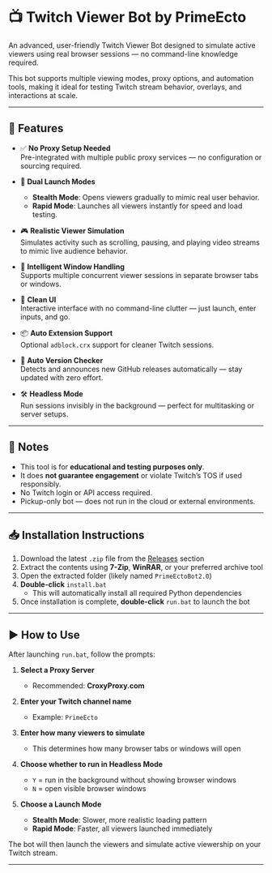 # 📺 Twitch Viewer Bot by PrimeEcto

An advanced, user-friendly Twitch Viewer Bot designed to simulate active viewers using real browser sessions — no command-line knowledge required.

This bot supports multiple viewing modes, proxy options, and automation tools, making it ideal for testing Twitch stream behavior, overlays, and interactions at scale.

---

## 🔧 Features

- ✅ **No Proxy Setup Needed**  
  Pre-integrated with multiple public proxy services — no configuration or sourcing required.

- 🚀 **Dual Launch Modes**  
  - **Stealth Mode**: Opens viewers gradually to mimic real user behavior.  
  - **Rapid Mode**: Launches all viewers instantly for speed and load testing.

- 🎮 **Realistic Viewer Simulation**  
  Simulates activity such as scrolling, pausing, and playing video streams to mimic live audience behavior.

- 🧠 **Intelligent Window Handling**  
  Supports multiple concurrent viewer sessions in separate browser tabs or windows.

- 🧼 **Clean UI**  
  Interactive interface with no command-line clutter — just launch, enter inputs, and go.

- 📦 **Auto Extension Support**  
  Optional `adblock.crx` support for cleaner Twitch sessions.

- 🔔 **Auto Version Checker**  
  Detects and announces new GitHub releases automatically — stay updated with zero effort.

- 🛠 **Headless Mode**  
  Run sessions invisibly in the background — perfect for multitasking or server setups.

---

## 📝 Notes

- This tool is for **educational and testing purposes only**.  
- It does **not guarantee engagement** or violate Twitch’s TOS if used responsibly.  
- No Twitch login or API access required.  
- Pickup-only bot — does not run in the cloud or external environments.

---

## 📥 Installation Instructions

1. Download the latest `.zip` file from the [Releases](../../releases) section  
2. Extract the contents using **7-Zip**, **WinRAR**, or your preferred archive tool  
3. Open the extracted folder (likely named `PrimeEctoBot2.0`)  
4. **Double-click** `install.bat`  
   - This will automatically install all required Python dependencies  
5. Once installation is complete, **double-click** `run.bat` to launch the bot

---

## ▶️ How to Use

After launching `run.bat`, follow the prompts:

1. **Select a Proxy Server**  
   - Recommended: **CroxyProxy.com**

2. **Enter your Twitch channel name**  
   - Example: `PrimeEcto`

3. **Enter how many viewers to simulate**  
   - This determines how many browser tabs or windows will open

4. **Choose whether to run in Headless Mode**  
   - `Y` = run in the background without showing browser windows  
   - `N` = open visible browser windows

5. **Choose a Launch Mode**  
   - **Stealth Mode**: Slower, more realistic loading pattern  
   - **Rapid Mode**: Faster, all viewers launched immediately

The bot will then launch the viewers and simulate active viewership on your Twitch stream.

---
